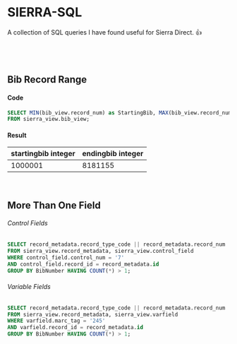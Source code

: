 SIERRA-SQL
======
A collection of SQL queries I have found useful for Sierra Direct. :+1:
<br>
<br> 
<br>
<br>

## Bib Record Range
#### Code
```sql
SELECT MIN(bib_view.record_num) as StartingBib, MAX(bib_view.record_num) as EndingBib
FROM sierra_view.bib_view;
```

#### Result
startingbib integer | endingbib integer
--------------------|------------------
1000001|8181155
<br> 

## More Than One Field

###### Control Fields
```sql
SELECT record_metadata.record_type_code || record_metadata.record_num || 'a' as BibNumber
FROM sierra_view.record_metadata, sierra_view.control_field
WHERE control_field.control_num = '7'
AND control_field.record_id = record_metadata.id
GROUP BY BibNumber HAVING COUNT(*) > 1;
```

###### Variable Fields
```sql
SELECT record_metadata.record_type_code || record_metadata.record_num || 'a' as BibNumber
FROM sierra_view.record_metadata, sierra_view.varfield
WHERE varfield.marc_tag = '245'
AND varfield.record_id = record_metadata.id
GROUP BY BibNumber HAVING COUNT(*) > 1;
```


